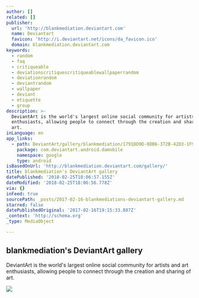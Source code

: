 ```yaml
---
author: []
related: []
publisher:
  url: 'http://blankmediation.deviantart.com'
  name: Deviantart
  favicon: 'http://i.deviantart.net/icons/da_favicon.ico'
  domain: blankmediation.deviantart.com
keywords:
  - random
  - faq
  - critiqueable
  - deviationscritiquescritiqueablewallpaperrandom
  - deviationrandom
  - deviantrandom
  - wallpaper
  - deviant
  - etiquette
  - group
description: >-
  DeviantArt is the world's largest online social community for artists and art
  enthusiasts, allowing people to connect through the creation and sharing of
  art.
inLanguage: en
app_links:
  - path: DeviantArt/gallery/blankmediation/1791DD9D-8DB6-372B-42D3-1F92C0F279CF
    package: com.deviantart.android.damobile
    namespace: google
    type: android
isBasedOnUrl: 'http://blankmediation.deviantart.com/gallery/'
title: blankmediation's DeviantArt gallery
datePublished: '2018-02-25T18:06:57.155Z'
dateModified: '2018-02-25T18:06:56.778Z'
via: {}
inFeed: true
sourcePath: _posts/2017-02-16-blankmediations-deviantart-gallery.md
starred: false
datePublishedOriginal: '2017-02-16T19:15:33.887Z'
_context: 'http://schema.org'
_type: MediaObject

---
```

<article style=""><h1>blankmediation's DeviantArt gallery</h1><p>DeviantArt is the world's largest online social community for artists and art enthusiasts, allowing people to connect through the creation and sharing of art.</p><img src="http://orig10.deviantart.net/4a6c/f/2014/225/7/d/7de998e69d8d963354e9ac285612734e-d7v1vmi.jpg" /></article>
